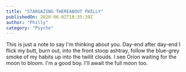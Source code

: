 ```yaml
---
title: "STARGAZING THEREABOUT PHILLY"
publishedOn: 2020-06-02T18:35:39Z
author: "Philly"
category: "Psycho"
---
```


This is just a note to say I'm thinking about you.
Day-end after day-end I flick my butt, burn out, into the front stoop ashtray, follow the blue-grey smoke of my habits up into the twilit clouds. I see Orion waiting for the moon to bloom. I'm a good boy. I'll await the full moon too.
